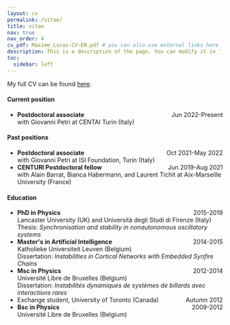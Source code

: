 ```yaml
---
layout: cv
permalink: /vitae/
title: vitae
nav: true
nav_order: 4
cv_pdf: Maxime_Lucas-CV-EN.pdf # you can also use external links here
description: This is a description of the page. You can modify it in '_pages/cv.md'. You can also change or remove the top pdf download button.
toc:
  sidebar: left
---
```


My full CV can be found [here](/assets/cv/Maxime_Lucas-CV-EN.pdf).

#### Current position
- **Postdoctoral associate**<span style="float:right;">Jun 2022-Present</span>   
with Giovanni Petri at CENTAI Turin (Italy)

#### Past positions

- **Postdoctoral associate**<span style="float:right;">Oct 2021-May 2022</span>   
with Giovanni Petri at ISI Foundation, Turin (Italy)
- **CENTURI Postdoctoral fellow**<span style="float:right;">Jun 2019-Aug 2021</span>   
with Alain Barrat, Bianca Habermann, and Laurent Tichit at Aix-Marseille University (France) 

#### Education

- **PhD in Physics** <span style="float:right;">2015-2019</span>   
Lancaster University (UK) and Università degli Studi di Firenze (Italy)   
Thesis: *Synchronisation and stability in nonautonomous oscillatory systems*
- **Master's in Artificial Intelligence** <span style="float:right;">2014-2015</span>   
Katholieke Universiteit Leuven (Belgium)   
Dissertation: *Instabilities in Cortical Networks with Embedded Synfire Chains*
- **Msc in Physics** <span style="float:right;">2012-2014</span>   
Université Libre de Bruxelles (Belgium)   
Dissertation: *Instabilités dynamiques de systèmes de billards avec interactions rares*
- Exchange student, University of Toronto (Canada) <span style="float:right;">Autumn 2012</span>
- **Bsc in Physics** <span style="float:right;">2009-2012</span>   
Université Libre de Bruxelles (Belgium)
